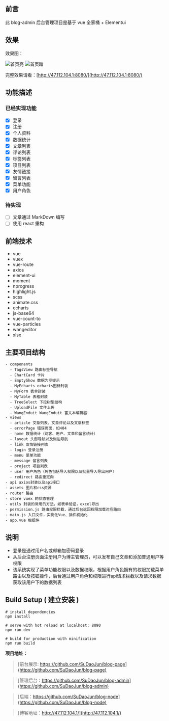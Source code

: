 ## 前言

此 blog-admin 后台管理项目是基于 vue 全家桶 + Elementui

## 效果

效果图：

![首页亮](http://sdj_work.gitee.io/note/img/adminHome.png)
![首页暗](http://sdj_work.gitee.io/note/img/adminDark.png)


完整效果请看：[http://47.112.104.1:8080/](http://47.112.104.1:8080/)

## 功能描述

### 已经实现功能

- [x] 登录
- [x] 注册
- [x] 个人资料
- [x] 数据统计
- [x] 文章列表
- [x] 评论列表
- [x] 标签列表
- [x] 项目列表
- [x] 友情链接
- [x] 留言列表
- [x] 菜单功能
- [x] 用户角色

### 待实现

- [ ] 文章通过 MarkDown 编写
- [ ] 使用 react 重构

## 前端技术

- vue
- vuex
- vue-route
- axios
- element-ui
- moment
- nprogress
- highlight.js
- scss
- animate.css
- echarts
- js-base64
- vue-count-to
- vue-particles
- wangeditor
- xlsx

## 主要项目结构

```
- components
  - TagsView 路由标签导航
  - ChartCard 卡片
  - EmptyShow 数据为空提示
  - MyEcharts echarts图标封装
  - MyForm 表单封装
  - MyTable 表格封装
  - TreeSelect 下拉树型结构
  - UploadFile 文件上传
  - WangEnduit WangEnduit 富文本编辑器
- views
  - article 文章列表、文章评论以及文章标签
  - errorPage 错误页面，如404
  - home 数据统计（访客、用户、文章和留言统计）
  - layout 头部导航以及侧边导航
  - link 友情链接列表
  - login 登录注册
  - menu 菜单功能
  - message 留言列表
  - project 项目列表
  - user 用户角色（角色包括导入权限以及批量导入导出用户）
  - redirect 路由重定向
- api axios封装以及api接口
- assets 图片和css资源
- router 路由
- store vuex 的状态管理
- utils 封装的常用的方法，如表单验证，excel导出
- permission.js 路由权限拦截，通过后台返回权限加载对应路由
- main.js 入口文件，实例化Vue、插件初始化
- app.vue 根组件
```

## 说明

- 登录是通过用户名或邮箱加密码登录
- 从后台注册页面注册用户为博主管理员，可以发布自己文章和添加普通用户等权限
- 该系统实现了菜单功能权限以及数据权限，根据用户角色拥有的权限加载菜单路由以及按钮操作，后台通过用户角色和权限进行api请求拦截以及请求数据获取该用户下的数据列表


## Build Setup ( 建立安装 )

```
# install dependencies
npm install

# serve with hot reload at localhost: 8090
npm run dev

# build for production with minification
npm run build
```

**项目地址：**

> [前台展示: https://github.com/SuDaoJun/blog-page](https://github.com/SuDaoJun/blog-page)

> [管理后台：https://github.com/SuDaoJun/blog-admin](https://github.com/SuDaoJun/blog-admin)

> [后端：https://github.com/SuDaoJun/blog-node](https://github.com/SuDaoJun/blog-node)

> [博客地址：http://47.112.104.1/](http://47.112.104.1/)
